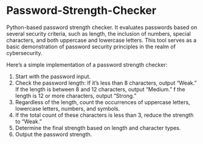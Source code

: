 # Password-Strength-Checker
Python-based password strength checker. It evaluates passwords based on several security criteria, such as length, the inclusion of numbers, special characters, and both uppercase and lowercase letters. This tool serves as a basic demonstration of password security principles in the realm of cybersecurity.

Here’s a simple implementation of a password strength checker:
1. Start with the password input.
2. Check the password length:
    If it’s less than 8 characters, output “Weak.”
    If the length is between 8 and 12 characters, output “Medium.”
    f the length is 12 or more characters, output “Strong.”
3. Regardless of the length, count the occurrences of uppercase letters, lowercase letters, numbers, and symbols.
4. If the total count of these characters is less than 3, reduce the strength to “Weak.”
5. Determine the final strength based on length and character types.
6. Output the password strength.
